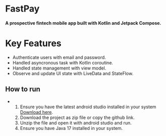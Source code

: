 # FastPay
#### A prospective fintech mobile app built with Kotlin and Jetpack Compose.

# Key Features
* Authenticate users with email and password.
* Handled asyncronous task with Kotlin coroutine.
* Handled state management with view model.
* Observe and update UI state with LiveData and StateFlow.

## How to run
* 1. Ensure you have the latest android studio installed in your system [Download here](https://developer.android.com/studio).
  2. Download the project as zip file or copy the github link.
  3. Unzip the file and open it with android studio and run.
  4. Ensure you have Java 17 installed in your system.
